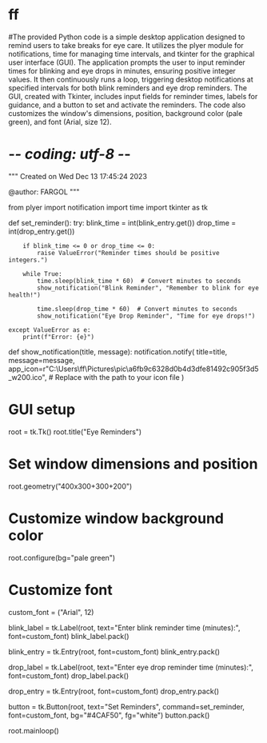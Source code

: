 # ff
#The provided Python code is a simple desktop application designed to remind users to take breaks for eye care. It utilizes the plyer module for notifications, time for managing time intervals, and tkinter for the graphical user interface (GUI). The application prompts the user to input reminder times for blinking and eye drops in minutes, ensuring positive integer values. It then continuously runs a loop, triggering desktop notifications at specified intervals for both blink reminders and eye drop reminders. The GUI, created with Tkinter, includes input fields for reminder times, labels for guidance, and a button to set and activate the reminders. The code also customizes the window's dimensions, position, background color (pale green), and font (Arial, size 12).
# -*- coding: utf-8 -*-
"""
Created on Wed Dec 13 17:45:24 2023

@author: FARGOL
"""

from plyer import notification
import time
import tkinter as tk

def set_reminder():
    try:
        blink_time = int(blink_entry.get())
        drop_time = int(drop_entry.get())

        if blink_time <= 0 or drop_time <= 0:
            raise ValueError("Reminder times should be positive integers.")

        while True:
            time.sleep(blink_time * 60)  # Convert minutes to seconds
            show_notification("Blink Reminder", "Remember to blink for eye health!")

            time.sleep(drop_time * 60)  # Convert minutes to seconds
            show_notification("Eye Drop Reminder", "Time for eye drops!")

    except ValueError as e:
        print(f"Error: {e}")

def show_notification(title, message):
    notification.notify(
        title=title,
        message=message,
        app_icon=r"C:\Users\ff\Pictures\pic\a6fb9c6328d0b4d3dfe81492c905f3d5_w200.ico",  # Replace with the path to your icon file
    )

# GUI setup
root = tk.Tk()
root.title("Eye Reminders")

# Set window dimensions and position
root.geometry("400x300+300+200")

# Customize window background color
root.configure(bg="pale green")

# Customize font
custom_font = ("Arial", 12)

blink_label = tk.Label(root, text="Enter blink reminder time (minutes):", font=custom_font)
blink_label.pack()

blink_entry = tk.Entry(root, font=custom_font)
blink_entry.pack()

drop_label = tk.Label(root, text="Enter eye drop reminder time (minutes):", font=custom_font)
drop_label.pack()

drop_entry = tk.Entry(root, font=custom_font)
drop_entry.pack()

button = tk.Button(root, text="Set Reminders", command=set_reminder, font=custom_font, bg="#4CAF50", fg="white")
button.pack()

root.mainloop()
